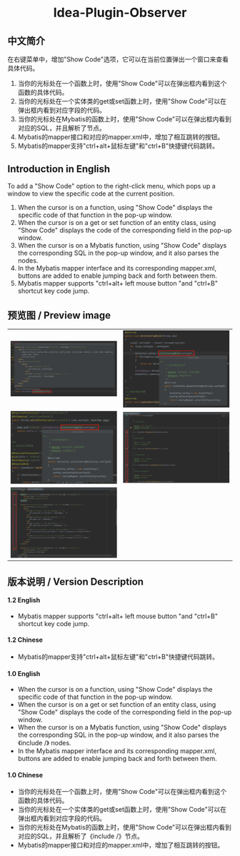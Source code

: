 <h1 align="center" style="margin: 30px 0 30px; font-weight: bold;">Idea-Plugin-Observer</h1>

## 中文简介
在右键菜单中，增加"Show Code"选项，它可以在当前位置弹出一个窗口来查看具体代码。
1. 当你的光标处在一个函数上时，使用"Show Code"可以在弹出框内看到这个函数的具体代码。
2. 当你的光标处在一个实体类的get或set函数上时，使用"Show Code"可以在弹出框内看到对应字段的代码。
3. 当你的光标处在Mybatis的函数上时，使用"Show Code"可以在弹出框内看到对应的SQL，并且解析了<include />节点。
4. Mybatis的mapper接口和对应的mapper.xml中，增加了相互跳转的按钮。
5. Mybatis的mapper支持"ctrl+alt+鼠标左键"和"ctrl+B"快捷键代码跳转。

## Introduction in English
To add a "Show Code" option to the right-click menu, which pops up a window to view the specific code at the current position.
1. When the cursor is on a function, using "Show Code" displays the specific code of that function in the pop-up window.
2. When the cursor is on a get or set function of an entity class, using "Show Code" displays the code of the corresponding field in the pop-up window.
3. When the cursor is on a Mybatis function, using "Show Code" displays the corresponding SQL in the pop-up window, and it also parses the <include /> nodes.
4. In the Mybatis mapper interface and its corresponding mapper.xml, buttons are added to enable jumping back and forth between them.
5. Mybatis mapper supports "ctrl+alt+ left mouse button "and "ctrl+B" shortcut key code jump.

## 预览图 / Preview image
<table>
    <tr>
        <td><img src="images/20230317163327.png"/></td>
        <td><img src="images/20230317163439.png"/></td>
    </tr>
    <tr>
        <td><img src="images/20230317163523.png"/></td>
        <td><img src="images/20230317163553.png"/></td>
    </tr>
    <tr>
        <td><img src="images/20230317163620.png"/></td>
        <td></td>
    </tr>
</table>

## 版本说明 / Version Description
<h4>1.2 English</h4>
<ul>
    <li>Mybatis mapper supports "ctrl+alt+ left mouse button "and "ctrl+B" shortcut key code jump.</li>
</ul>
<h4>1.2 Chinese</h4>
<ul>
    <li>Mybatis的mapper支持"ctrl+alt+鼠标左键"和"ctrl+B"快捷键代码跳转。</li>
</ul>
<h4>1.0 English</h4>
<ul>
    <li>When the cursor is on a function, using "Show Code" displays the specific code of that function in the pop-up window.</li>
    <li>When the cursor is on a get or set function of an entity class, using "Show Code" displays the code of the corresponding field in the pop-up window.</li>
    <li>When the cursor is on a Mybatis function, using "Show Code" displays the corresponding SQL in the pop-up window, and it also parses the 《include /》 nodes.</li>
    <li>In the Mybatis mapper interface and its corresponding mapper.xml, buttons are added to enable jumping back and forth between them.</li>
</ul>
<h4>1.0 Chinese</h4>
<ul>
    <li>当你的光标处在一个函数上时，使用"Show Code"可以在弹出框内看到这个函数的具体代码。</li>
    <li>当你的光标处在一个实体类的get或set函数上时，使用"Show Code"可以在弹出框内看到对应字段的代码。</li>
    <li>当你的光标处在Mybatis的函数上时，使用"Show Code"可以在弹出框内看到对应的SQL，并且解析了《include /》节点。</li>
    <li>Mybatis的mapper接口和对应的mapper.xml中，增加了相互跳转的按钮。</li>
</ul>

